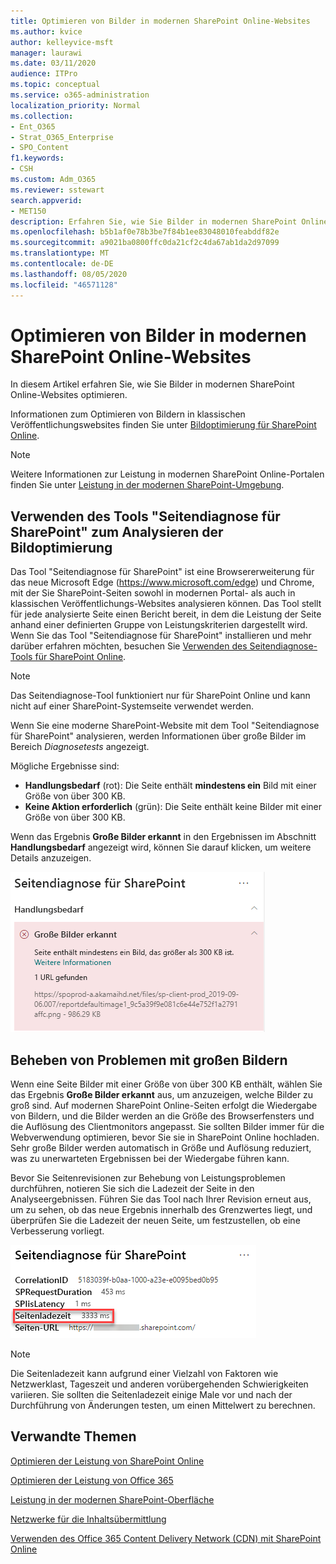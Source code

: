 ```yaml
---
title: Optimieren von Bilder in modernen SharePoint Online-Websites
ms.author: kvice
author: kelleyvice-msft
manager: laurawi
ms.date: 03/11/2020
audience: ITPro
ms.topic: conceptual
ms.service: o365-administration
localization_priority: Normal
ms.collection:
- Ent_O365
- Strat_O365_Enterprise
- SPO_Content
f1.keywords:
- CSH
ms.custom: Adm_O365
ms.reviewer: sstewart
search.appverid:
- MET150
description: Erfahren Sie, wie Sie Bilder in modernen SharePoint Online-Websites optimieren.
ms.openlocfilehash: b5b1af0e78b3be7f84b1ee83048010feabddf82e
ms.sourcegitcommit: a9021ba0800ffc0da21cf2c4da67ab1da2d97099
ms.translationtype: MT
ms.contentlocale: de-DE
ms.lasthandoff: 08/05/2020
ms.locfileid: "46571128"
---
```

# <a name="optimize-images-in-sharepoint-online-modern-site-pages"></a>Optimieren von Bilder in modernen SharePoint Online-Websites

In diesem Artikel erfahren Sie, wie Sie Bilder in modernen SharePoint Online-Websites optimieren.

Informationen zum Optimieren von Bildern in klassischen Veröffentlichungswebsites finden Sie unter [Bildoptimierung für SharePoint Online](image-optimization-for-sharepoint-online.md).

>[!NOTE]
>Weitere Informationen zur Leistung in modernen SharePoint Online-Portalen finden Sie unter [Leistung in der modernen SharePoint-Umgebung](https://docs.microsoft.com/sharepoint/modern-experience-performance).

## <a name="use-the-page-diagnostics-for-sharepoint-tool-to-analyze-image-optimization"></a>Verwenden des Tools "Seitendiagnose für SharePoint" zum Analysieren der Bildoptimierung

Das Tool "Seitendiagnose für SharePoint" ist eine Browsererweiterung für das neue Microsoft Edge (https://www.microsoft.com/edge) und Chrome, mit der Sie SharePoint-Seiten sowohl in modernen Portal- als auch in klassischen Veröffentlichungs-Websites analysieren können. Das Tool stellt für jede analysierte Seite einen Bericht bereit, in dem die Leistung der Seite anhand einer definierten Gruppe von Leistungskriterien dargestellt wird. Wenn Sie das Tool "Seitendiagnose für SharePoint" installieren und mehr darüber erfahren möchten, besuchen Sie [Verwenden des Seitendiagnose-Tools für SharePoint Online](page-diagnostics-for-spo.md).

>[!NOTE]
>Das Seitendiagnose-Tool funktioniert nur für SharePoint Online und kann nicht auf einer SharePoint-Systemseite verwendet werden.

Wenn Sie eine moderne SharePoint-Website mit dem Tool "Seitendiagnose für SharePoint" analysieren, werden Informationen über große Bilder im Bereich _Diagnosetests_ angezeigt.

Mögliche Ergebnisse sind:

- **Handlungsbedarf** (rot): Die Seite enthält **mindestens ein** Bild mit einer Größe von über 300 KB.
- **Keine Aktion erforderlich** (grün): Die Seite enthält keine Bilder mit einer Größe von über 300 KB.

Wenn das Ergebnis **Große Bilder erkannt** in den Ergebnissen im Abschnitt **Handlungsbedarf** angezeigt wird, können Sie darauf klicken, um weitere Details anzuzeigen.

![Tool für die Seitendiagnose – Ergebnisse](media/modern-portal-optimization/pagediag-large-images.png)

## <a name="remediate-large-image-issues"></a>Beheben von Problemen mit großen Bildern

Wenn eine Seite Bilder mit einer Größe von über 300 KB enthält, wählen Sie das Ergebnis **Große Bilder erkannt** aus, um anzuzeigen, welche Bilder zu groß sind. Auf modernen SharePoint Online-Seiten erfolgt die Wiedergabe von Bildern, und die Bilder werden an die Größe des Browserfensters und die Auflösung des Clientmonitors angepasst. Sie sollten Bilder immer für die Webverwendung optimieren, bevor Sie sie in SharePoint Online hochladen. Sehr große Bilder werden automatisch in Größe und Auflösung reduziert, was zu unerwarteten Ergebnissen bei der Wiedergabe führen kann.

Bevor Sie Seitenrevisionen zur Behebung von Leistungsproblemen durchführen, notieren Sie sich die Ladezeit der Seite in den Analyseergebnissen. Führen Sie das Tool nach Ihrer Revision erneut aus, um zu sehen, ob das neue Ergebnis innerhalb des Grenzwertes liegt, und überprüfen Sie die Ladezeit der neuen Seite, um festzustellen, ob eine Verbesserung vorliegt.

![Ergebnisse der Seitenladezeiten](media/modern-portal-optimization/pagediag-page-load-time.png)

>[!NOTE]
>Die Seitenladezeit kann aufgrund einer Vielzahl von Faktoren wie Netzwerklast, Tageszeit und anderen vorübergehenden Schwierigkeiten variieren. Sie sollten die Seitenladezeit einige Male vor und nach der Durchführung von Änderungen testen, um einen Mittelwert zu berechnen.

## <a name="related-topics"></a>Verwandte Themen

[Optimieren der Leistung von SharePoint Online](tune-sharepoint-online-performance.md)

[Optimieren der Leistung von Office 365](tune-office-365-performance.md)

[Leistung in der modernen SharePoint-Oberfläche](https://docs.microsoft.com/sharepoint/modern-experience-performance)

[Netzwerke für die Inhaltsübermittlung](content-delivery-networks.md)

[Verwenden des Office 365 Content Delivery Network (CDN) mit SharePoint Online](use-office-365-cdn-with-spo.md)
